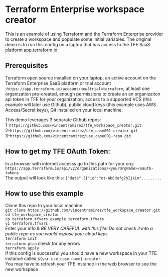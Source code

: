 # Terraform Enterprise workspace creator
This is an example of using Terraform and the Terraform Enterprise provider to create a workspace and populate some initial variables.  The original demo is to run this config on a laptop that has access to the TFE SaaS platform app.terraform.io

## Prerequisites 
Terraform open source installed on your laptop, an active account on the Terraform Enterprise SaaS platform or trial account :`https://app.terraform.io/account/new?trial=terraform`, at least one organization pre-created, enough permissions to create an an organizaiton api token in TFE for your organization, access to a supported VCS (this example will later use Github), public cloud keys (this example uses AWS Access/Secret keys), Git installed on your local machine.  

This demo leverages 3 separate Github repos:  
1-`https://github.com/vincentramirez/tfe_workspace_creator.git`  
2-`https://github.com/vincentramirez/use_case001-creator.git`  
3-`https://github.com/vincentramirez/use_case001-repo.git`  


## How to get my TFE OAuth Token:
In a browser with internet accesss go to this path for your org:  
`https://app.terraform.io/api/v2/organizations/<yourOrgName>/oauth-tokens`  
The output will look like this: `{"data":[{"id":"ot-AbCdefg2hIjkLm".........`  

## How to use this example
Clone this repo to your local machine   
`git clone https://github.com/vincentramirez/tfe_workspace_creator.git`  
`cd tfe_workspace_creator`  
`cp terraform.tfvars.example terraform.tfvars`  
`vi terraform.tfvars`  
Enter your info & *BE VERY CAREFUL with this file! Do not check it into a public repo as you would expose your cloud keys*  
`terraform init`  
`terraform plan` check for any errors     
`terraform apply`  
If this config is successful you should have a new workspace in your TFE instance called `${var.use_case_name}-creator`  
You may have to refresh your TFE instance in the web browser to see the new workspace

